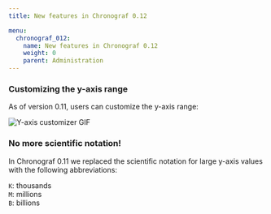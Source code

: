 ```yaml
---
title: New features in Chronograf 0.12

menu:
  chronograf_012:
    name: New features in Chronograf 0.12
    weight: 0
    parent: Administration
---
```


### Customizing the y-axis range

As of version 0.11, users can customize the y-axis range:

![Y-axis customizer GIF](/img/chronograf/v0.11/y-axis-customization.gif)

### No more scientific notation!

In Chronograf 0.11 we replaced the scientific notation for large y-axis values with the following abbreviations:

`K`: thousands  
`M`: millions  
`B`: billions
